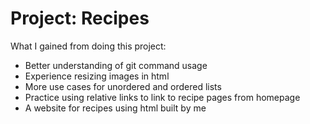 # Project: Recipes
What I gained from doing this project:
<ul>
    <li>Better understanding of git command usage</li>
    <li>Experience resizing images in html</li>
    <li>More use cases for unordered and ordered lists</>
    <li>Practice using relative links to link to recipe pages from homepage</li>
    <li>A website for recipes using html built by me</li>
</ul>
